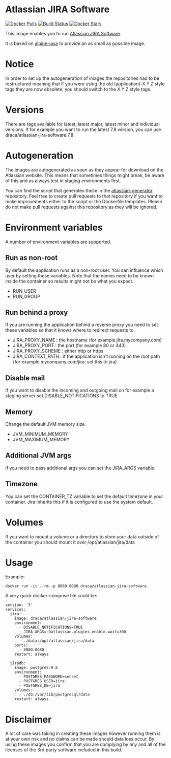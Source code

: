 # Atlassian JIRA Software

[![Docker Pulls](https://img.shields.io/docker/pulls/draca/atlassian-jira-software.svg)](https://hub.docker.com/r/draca/atlassian-jira-software/)
[![Build Status](https://img.shields.io/docker/build/draca/atlassian-jira-software.svg)](https://hub.docker.com/r/draca/atlassian-jira-software/builds/)
[![Docker Stars](https://img.shields.io/docker/stars/draca/atlassian-jira-software.svg)](https://hub.docker.com/r/draca/atlassian-jira-software/)

This image enables you to run [Atlassian JIRA Software](https://www.atlassian.com/software/jira/software).

It is based on [alpine-java](https://hub.docker.com/r/anapsix/alpine-java/) to provide an as small as possible image.

# Notice

In order to set up the autogeneration of images the repositories had to be restructured meaning that if you were using the old (application)-X.Y.Z style tags they are now obsolete, you should switch to the X.Y.Z style tags.

# Versions

There are tags available for latest, latest major, latest minor and individual versions. If for example you want to run the latest 7.8 version, you can use draca/atlassian-jira-software:7.8

# Autogeneration

The images are autogenerated as soon as they appear for download on the Atlassian website. This means that sometimes things might break, be aware of this and as always test in staging environments first.

You can find the script that generates these in the [atlassian-generator](https://github.com/draca-be/atlassian-generator) repository. Feel free to create pull requests to that repository if you want to make improvements either to the script or the Dockerfile templates. Please do not make pull requests against this repository as they will be ignored.

# Environment variables

A number of environment variables are supported.

## Run as non-root

By default the application runs as a non-root user. You can influence which user by setting these variables. Note that the names need to be known inside the container so results might not be what you expect.

* RUN_USER
* RUN_GROUP

## Run behind a proxy

If you are running the application behind a reverse proxy you need to set these variables so that it knows where to redirect requests to.

* JIRA_PROXY_NAME : the hostname (for example jira.mycompany.com)
* JIRA_PROXY_PORT : the port (for example 80 or 443)
* JIRA_PROXY_SCHEME : either http or https
* JIRA_CONTEXT_PATH : if the application isn't running on the root path (for example mycompany.com/jira: set this to jira)

## Disable mail

If you want to disable the incoming and outgoing mail on for example a staging server set DISABLE_NOTIFICATIONS to TRUE

## Memory

Change the default JVM memory size

* JVM_MINIMUM_MEMORY
* JVM_MAXIMUM_MEMORY

## Additional JVM args

If you need to pass additional args you can set the JIRA_ARGS variable.

## Timezone

You can set the CONTAINER_TZ variable to set the default timezone in your container. Jira inherits this if it is configured to use the system default.

# Volumes

If you want to mount a volume or a directory to store your data outside of the container you should mount it over /opt/atlassian/jira/data

# Usage

Example:

    docker run -it --rm -p 8080:8080 draca/atlassian-jira-software

A very quick docker-compose file could be:

```
version: '3'
services:
  jira:
    image: draca/atlassian-jira-software
    environment:
      - DISABLE_NOTIFICATIONS=TRUE
      - JIRA_ARGS=-Datlassian.plugins.enable.wait=300
    volumes:
      - ./data:/opt/atlassian/jira/data
    ports:
      - 8080:8080
    restart: always

  jiradb:
    image: postgres:9.6
    environment:
      - POSTGRES_PASSWORD=secret
      - POSTGRES_USER=jira
      - POSTGRES_DB=jira
    volumes:
      - ./db:/var/lib/postgresql/data
    restart: always
```

# Disclaimer

A lot of care was taking in creating these images however running them is at your own risk and no claims can be made should data loss occur. By using these images you confirm that you are complying by any and all of the licenses of the 3rd party software included in this build.